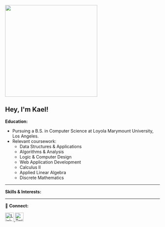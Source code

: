 <div id="header" align="left">
  <img src="https://media.giphy.com/media/Qo2dupDib32rkTY4hX/giphy.gif" width="300"/>
</div>

Hey, I'm Kael!
---

**Education:**

- Pursuing a B.S. in Computer Science at Loyola Marymount University, Los Angeles.
- Relevant coursework:
    - Data Structures & Applications
    - Algorithms & Analysis
    - Logic & Computer Design
    - Web Application Development
    - Calculus II
    - Applied Linear Algebra
    - Discrete Mathematics
---

**Skills & Interests:**

---

🔗 **Connect:**

<a href="https://www.linkedin.com/in/kaeladair/">
  <img src="https://img.shields.io/badge/LinkedIn-blue?style=for-the-badge&logo=linkedin&logoColor=white" alt="LinkedIn Badge" style="height:28px;"/>
</a>
<a href="https://twitter.com/kaeladair">
  <img src="https://img.shields.io/twitter/follow/chris_beauds?label=Follow&style=social" alt="Twitter Follow Badge" style="height:28px;"/>
</a>
